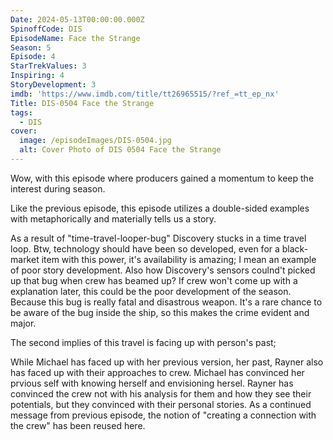 ```yaml
---
Date: 2024-05-13T00:00:00.000Z
SpinoffCode: DIS
EpisodeName: Face the Strange
Season: 5
Episode: 4
StarTrekValues: 3
Inspiring: 4
StoryDevelopment: 3
imdb: 'https://www.imdb.com/title/tt26965515/?ref_=tt_ep_nx'
Title: DIS-0504 Face the Strange
tags:
  - DIS
cover:
  image: /episodeImages/DIS-0504.jpg
  alt: Cover Photo of DIS 0504 Face the Strange
---
```


Wow, with this episode where producers gained a momentum to keep the interest during season.

Like the previous episode, this episode utilizes a double-sided examples with metaphorically and materially tells us a story.

As a result of "time-travel-looper-bug" Discovery stucks in a time travel loop. Btw, technology should have been so developed, even for a black-market item with this power, it's availability is amazing; I mean an example of poor story development. Also how Discovery's sensors coulnd't picked up that bug when crew has beamed up? If crew won't come up with a explanation later, this could be the poor development of the season. Because this bug is really fatal and disastrous weapon. It's a rare chance to be aware of the bug inside the ship, so this makes the crime evident and major.

The second implies of this travel is facing up with person's past;

While Michael has faced up with her previous version, her past, Rayner also has faced up with their approaches to crew. Michael has convinced her prvious self with knowing herself and envisioning hersel. Rayner has convinced the crew not with his analysis for them and how they see their potentials, but they convinced with their personal stories. As a continued message from previous episode, the notion of "creating a connection with the crew" has been reused here.
